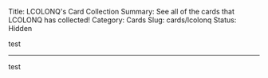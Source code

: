 Title: LCOLONQ's Card Collection
Summary: See all of the cards that LCOLONQ has collected!
Category: Cards
Slug: cards/lcolonq
Status: Hidden

test

---
test